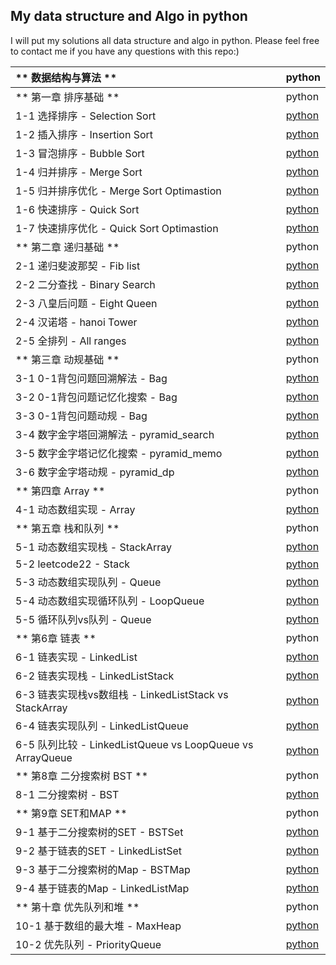 ## My data structure and Algo in python 

I will put my solutions all data structure and algo in python.
Please feel free to contact me if you have any questions with this repo:)

| ** 数据结构与算法 **  | python |
| :---  |  :--- |
| ** 第一章 排序基础 **  | python |
| 1-1 选择排序 - Selection Sort |[python](https://github.com/HuichuanLI/play-with-data-structure-python/blob/master/chapter1%20Sort/SelectionSort.py)|
| 1-2 插入排序 - Insertion Sort |[python](https://github.com/HuichuanLI/play-with-data-structure-python/blob/master/chapter1%20Sort/InsertionSort.py)|
| 1-3 冒泡排序 - Bubble Sort |[python](https://github.com/HuichuanLI/play-with-data-structure-python/blob/master/chapter1%20Sort/BubbleSort.py)|
| 1-4 归并排序 - Merge Sort |[python](https://github.com/HuichuanLI/play-with-data-structure-python/blob/master/chapter1%20Sort/MergeSort.py)|
| 1-5 归并排序优化 - Merge Sort Optimastion |[python](https://github.com/HuichuanLI/play-with-data-structure-python/blob/master/chapter1%20Sort/MergeSortOptimastion.py)|
| 1-6 快速排序 - Quick Sort |[python](https://github.com/HuichuanLI/play-with-data-structure-python/blob/master/chapter1%20Sort/QuickSort.py)|
| 1-7 快速排序优化 - Quick Sort Optimastion |[python](https://github.com/HuichuanLI/play-with-data-structure-python/blob/master/chapter1%20Sort/QuickSortOptimsation.py)|
| ** 第二章 递归基础 **  | python |
| 2-1 递归斐波那契 - Fib list |[python](https://github.com/HuichuanLI/play-with-data-structure-python/blob/master/Chapter2%20recurrence/Fibonnaci.py)|
| 2-2 二分查找 - Binary Search |[python](https://github.com/HuichuanLI/play-with-data-structure-python/blob/master/Chapter2%20recurrence/BinarySearch.py)|
| 2-3 八皇后问题 - Eight Queen |[python](https://github.com/HuichuanLI/play-with-data-structure-python/blob/master/Chapter2%20recurrence/eight_queen.py)|
| 2-4 汉诺塔 - hanoi Tower |[python](https://github.com/HuichuanLI/play-with-data-structure-python/blob/master/Chapter2%20recurrence/Hannoi.py)|
| 2-5 全排列 - All ranges |[python](https://github.com/HuichuanLI/play-with-data-structure-python/blob/master/Chapter2%20recurrence/all_range.py)|
| ** 第三章 动规基础 **  | python |
| 3-1 0-1背包问题回溯解法 - Bag |[python](https://github.com/HuichuanLI/play-with-data-structure-python/blob/master/Chapter3%20Dynamic%20planning/bag_search.py)|
| 3-2 0-1背包问题记忆化搜索 - Bag |[python](https://github.com/HuichuanLI/play-with-data-structure-python/blob/master/Chapter3%20Dynamic%20planning/bag_mem_search.py)|
| 3-3 0-1背包问题动规 - Bag |[python](https://github.com/HuichuanLI/play-with-data-structure-python/blob/master/Chapter3%20Dynamic%20planning/bag_dp.py)|
| 3-4 数字金字塔回溯解法 - pyramid_search |[python](https://github.com/HuichuanLI/play-with-data-structure-python/blob/master/Chapter3%20Dynamic%20planning/num_pyramid.py)|
| 3-5 数字金字塔记忆化搜索 - pyramid_memo |[python](https://github.com/HuichuanLI/play-with-data-structure-python/blob/master/Chapter3%20Dynamic%20planning/pyramid_memo.py)|
| 3-6 数字金字塔动规 - pyramid_dp |[python](https://github.com/HuichuanLI/play-with-data-structure-python/blob/master/Chapter3%20Dynamic%20planning/pyramid_dp.py)|
| ** 第四章 Array **  | python |
| 4-1 动态数组实现 - Array |[python](./Chapter4%20Array/Array.py)|
| ** 第五章 栈和队列 **  | python |
| 5-1 动态数组实现栈 - StackArray |[python](./Chapter5_Stack_Queue/ArrayStack.py)|
| 5-2 leetcode22 - Stack |[python](./Chapter5_Stack_Queue/Leetcode22.py)|
| 5-3 动态数组实现队列 - Queue |[python](./Chapter5_Stack_Queue/ArrayQueue.py)|
| 5-4 动态数组实现循环队列 - LoopQueue |[python](./Chapter5_Stack_Queue/LoopQueue.py)|
| 5-5 循环队列vs队列 - Queue |[python](./Chapter5_Stack_Queue/Comparison.py)|
|** 第6章 链表 **  | python |
| 6-1 链表实现 - LinkedList |[python](./Chapter6_LinkedList/LinkedList.py)|
| 6-2 链表实现栈 - LinkedListStack |[python](./Chapter6_LinkedList/LinkedListStack.py)|
| 6-3 链表实现栈vs数组栈 - LinkedListStack vs StackArray |[python](./Chapter6_LinkedList/Comparison.py)|
| 6-4 链表实现队列 - LinkedListQueue |[python](./Chapter6_LinkedList/LinkedListQueue.py)|
| 6-5 队列比较 - LinkedListQueue vs LoopQueue vs ArrayQueue |[python](./Chapter6_LinkedList/Comparison_queue.py)|
| ** 第8章 二分搜索树 BST **  | python |
| 8-1 二分搜索树 - BST |[python](./Chapter8_BST/BST.py)|
| ** 第9章 SET和MAP **  | python |
| 9-1 基于二分搜索树的SET - BSTSet |[python](./Chapter9_SET_MAP/BSTSet.py)|
| 9-2 基于链表的SET - LinkedListSet |[python](./Chapter9_SET_MAP/LinkedListSet.py)|
| 9-3 基于二分搜索树的Map - BSTMap |[python](./Chapter9_SET_MAP/BSTMap.py)|
| 9-4 基于链表的Map - LinkedListMap |[python](./Chapter9_SET_MAP/LinkedListMap.py)|
| ** 第十章 优先队列和堆 **  | python |
| 10-1 基于数组的最大堆 - MaxHeap |[python](./Chapter10_MaxHeap/MaxHeap.py)|
| 10-2 优先队列 - PriorityQueue |[python](./Chapter10_MaxHeap/PriorityQueue.py)|


